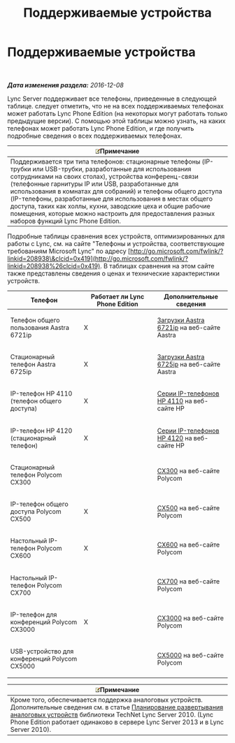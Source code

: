 ﻿---
title: Поддерживаемые устройства
TOCTitle: Поддерживаемые устройства
ms:assetid: 9985c232-cc9a-41fb-ac6f-99d1986552f9
ms:mtpsurl: https://technet.microsoft.com/ru-ru/library/JJ205105(v=OCS.15)
ms:contentKeyID: 49310620
ms.date: 12/10/2016
mtps_version: v=OCS.15
ms.translationtype: HT
---

# Поддерживаемые устройства

 

_**Дата изменения раздела:** 2016-12-08_

Lync Server поддерживает все телефоны, приведенные в следующей таблице. следует отметить, что не на всех поддерживаемых телефонах может работать Lync Phone Edition (на некоторых могут работать только предыдущие версии). С помощью этой таблицы можно узнать, на каких телефонах может работать Lync Phone Edition, и где получить подробные сведения о всех поддерживаемых телефонах.

<table>
<thead>
<tr class="header">
<th><img src="images/Gg398412.note(OCS.15).gif" title="note" alt="note" />Примечание</th>
</tr>
</thead>
<tbody>
<tr class="odd">
<td>Поддерживается три типа телефонов: стационарные телефоны (IP-трубки или USB-трубки, разработанные для использования сотрудниками на своих столах), устройства конференц-связи (телефонные гарнитуры IP или USB, разработанные для использования в комнатах для собраний) и телефоны общего доступа (IP-телефоны, разработанные для использования в местах общего доступа, таких как холлы, кухни, заводские цеха и общие рабочие помещения, которые можно настроить для предоставления разных наборов функций Lync Phone Edition.</td>
</tr>
</tbody>
</table>


Подробные таблицы сравнения всех устройств, оптимизированных для работы с Lync, см. на сайте "Телефоны и устройства, соответствующие требованиям Microsoft Lync" по адресу [http://go.microsoft.com/fwlink/?linkid=208938\&clcid=0x419](http://go.microsoft.com/fwlink/?linkid=208938%26clcid=0x419). В таблицах сравнения на этом сайте также представлены сведения о ценах и технические характеристики устройств.


<table>
<colgroup>
<col style="width: 33%" />
<col style="width: 33%" />
<col style="width: 33%" />
</colgroup>
<thead>
<tr class="header">
<th>Телефон</th>
<th>Работает ли Lync Phone Edition</th>
<th>Дополнительные сведения</th>
</tr>
</thead>
<tbody>
<tr class="odd">
<td><p>Телефон общего пользования Aastra 6721ip</p></td>
<td><p>X</p></td>
<td><p><a href="http://www.aastra.com/document-library.htm?curr_fam=aastra+6720ip%26curr_nav=2%26prod_id=6074">Загрузки Aastra 6721ip</a> на веб-сайте Aastra</p></td>
</tr>
<tr class="even">
<td><p>Стационарный телефон Aastra 6725ip</p></td>
<td><p>X</p></td>
<td><p><a href="http://www.aastra.com/document-library.htm?curr_fam=aastra+6720ip%26curr_nav=2%26prod_id=12991">Загрузки Aastra 6725ip</a> на веб-сайте Aastra</p></td>
</tr>
<tr class="odd">
<td><p>IP-телефон HP 4110 (телефон общего доступа)</p></td>
<td><p>X</p></td>
<td><p><a href="http://h20000.www2.hp.com/bizsupport/techsupport/home.jsp?lang=en%26cc=us%26prodtypeid=12883%26prodseriesid=5171755">Серии IP-телефонов HP 4110</a> на веб-сайте HP</p></td>
</tr>
<tr class="even">
<td><p>IP-телефон HP 4120 (стационарный телефон)</p></td>
<td><p>X</p></td>
<td><p><a href="http://h20000.www2.hp.com/bizsupport/techsupport/home.jsp?lang=en%26cc=us%26prodtypeid=12883%26prodseriesid=5204220">Серии IP-телефонов HP 4120</a> на веб-сайте HP</p></td>
</tr>
<tr class="odd">
<td><p>Стационарный телефон Polycom CX300</p></td>
<td><p></p></td>
<td><p><a href="http://support.polycom.com/polycomservice/support/us/support/voice/cx/communicator_cx300.html">CX300</a> на веб-сайте Polycom</p></td>
</tr>
<tr class="even">
<td><p>IP-телефон общего доступа Polycom CX500</p></td>
<td><p>X</p></td>
<td><p><a href="http://support.polycom.com/polycomservice/support/us/support/voice/cx/communicator_cx500.html">CX500</a> на веб-сайте Polycom</p></td>
</tr>
<tr class="odd">
<td><p>Настольный IP-телефон Polycom CX600</p></td>
<td><p>X</p></td>
<td><p><a href="http://support.polycom.com/polycomservice/support/us/support/voice/cx/communicator_cx600.html">CX600</a> на веб-сайте Polycom</p></td>
</tr>
<tr class="even">
<td><p>Настольный IP-телефон Polycom CX700</p></td>
<td><p></p></td>
<td><p><a href="http://support.polycom.com/polycomservice/support/us/support/voice/cx/communicator_cx700.html">CX700</a> на веб-сайте Polycom</p></td>
</tr>
<tr class="odd">
<td><p>IP-телефон для конференций Polycom CX3000</p></td>
<td><p>X</p></td>
<td><p><a href="http://support.polycom.com/polycomservice/support/us/support/voice/cx/cx3000.html">CX3000</a> на веб-сайте Polycom</p></td>
</tr>
<tr class="even">
<td><p>USB-устройство для конференций Polycom CX5000</p></td>
<td><p></p></td>
<td><p><a href="http://support.polycom.com/polycomservice/support/us/support/voice/cx/cx5000.html">CX5000</a> на веб-сайте Polycom</p></td>
</tr>
</tbody>
</table>


<table>
<thead>
<tr class="header">
<th><img src="images/Gg398412.note(OCS.15).gif" title="note" alt="note" />Примечание</th>
</tr>
</thead>
<tbody>
<tr class="odd">
<td>Кроме того, обеспечивается поддержка аналоговых устройств. Дополнительные сведения см. в статье <a href="http://go.microsoft.com/fwlink/?linkid=257502%26clcid=0x419">Планирование развертывания аналоговых устройств</a> библиотеки TechNet Lync Server 2010. (Lync Phone Edition работает одинаково в сервере Lync Server 2013 и в Lync Server 2010).</td>
</tr>
</tbody>
</table>

